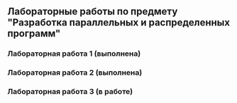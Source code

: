 Лабораторные работы по предмету "Разработка параллельных и распределенных программ"
-----------------------------------------------------------------

### Лабораторная работа 1 (выполнена)
### Лабораторная работа 2 (выполнена)
### Лабораторная работа 3 (в работе)

